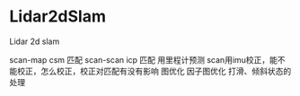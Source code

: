 # Lidar2dSlam
Lidar 2d slam

scan-map csm 匹配
scan-scan icp 匹配
    用里程计预测
scan用imu校正，能不能校正，怎么校正，校正对匹配有没有影响
图优化
因子图优化
打滑、倾斜状态的处理